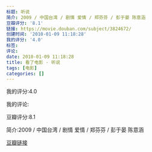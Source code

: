 ```yaml
---
标题: 听说
简介: 2009 / 中国台湾 / 剧情 爱情 / 郑芬芬 / 彭于晏 陈意涵
豆瓣评分: '8.1'
链接: https://movie.douban.com/subject/3824672/
创建时间: '2010-01-09 11:18:28'
我的评分: '4.0'
标签:
评论:
date: 2010-01-09 11:18:28
title: 看了电影 - 听说
tags: [电影]
categories: []
---
```


我的评分:4.0

我的评论:

豆瓣评分:8.1

简介:2009 / 中国台湾 / 剧情 爱情 / 郑芬芬 / 彭于晏 陈意涵

[豆瓣链接](https://movie.douban.com/subject/3824672/)

